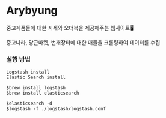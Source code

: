 # Arybyung
중고제품들에 대한 시세와 오더북을 제공해주는 웹사이트🖥

중고나라, 당근마켓, 번개장터에 대한 매물을 크롤링하여 데이터를 수집

### 실행 방법
```
Logstash install
Elastic Search install

$brew install logstash
$brew install elasticsearch

$elasticsearch -d
$logstash -f ./logstash/logstash.conf
```


